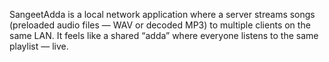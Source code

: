 SangeetAdda is a local network application where a server streams songs (preloaded audio files — WAV or decoded MP3) to multiple clients on the same LAN.
It feels like a shared “adda” where everyone listens to the same playlist — live.